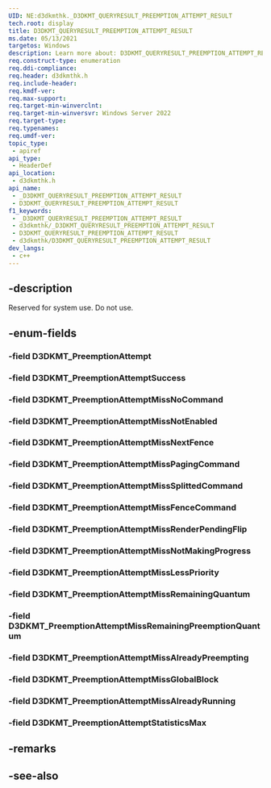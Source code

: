 ```yaml
---
UID: NE:d3dkmthk._D3DKMT_QUERYRESULT_PREEMPTION_ATTEMPT_RESULT
tech.root: display
title: D3DKMT_QUERYRESULT_PREEMPTION_ATTEMPT_RESULT
ms.date: 05/13/2021
targetos: Windows
description: Learn more about: D3DKMT_QUERYRESULT_PREEMPTION_ATTEMPT_RESULT
req.construct-type: enumeration
req.ddi-compliance: 
req.header: d3dkmthk.h
req.include-header: 
req.kmdf-ver: 
req.max-support: 
req.target-min-winverclnt: 
req.target-min-winversvr: Windows Server 2022
req.target-type: 
req.typenames: 
req.umdf-ver: 
topic_type:
 - apiref
api_type:
 - HeaderDef
api_location:
 - d3dkmthk.h
api_name:
 - _D3DKMT_QUERYRESULT_PREEMPTION_ATTEMPT_RESULT
 - D3DKMT_QUERYRESULT_PREEMPTION_ATTEMPT_RESULT
f1_keywords:
 - _D3DKMT_QUERYRESULT_PREEMPTION_ATTEMPT_RESULT
 - d3dkmthk/_D3DKMT_QUERYRESULT_PREEMPTION_ATTEMPT_RESULT
 - D3DKMT_QUERYRESULT_PREEMPTION_ATTEMPT_RESULT
 - d3dkmthk/D3DKMT_QUERYRESULT_PREEMPTION_ATTEMPT_RESULT
dev_langs:
 - c++
---
```


## -description

Reserved for system use. Do not use.

## -enum-fields

### -field D3DKMT_PreemptionAttempt

### -field D3DKMT_PreemptionAttemptSuccess

### -field D3DKMT_PreemptionAttemptMissNoCommand

### -field D3DKMT_PreemptionAttemptMissNotEnabled

### -field D3DKMT_PreemptionAttemptMissNextFence

### -field D3DKMT_PreemptionAttemptMissPagingCommand

### -field D3DKMT_PreemptionAttemptMissSplittedCommand

### -field D3DKMT_PreemptionAttemptMissFenceCommand

### -field D3DKMT_PreemptionAttemptMissRenderPendingFlip

### -field D3DKMT_PreemptionAttemptMissNotMakingProgress

### -field D3DKMT_PreemptionAttemptMissLessPriority

### -field D3DKMT_PreemptionAttemptMissRemainingQuantum

### -field D3DKMT_PreemptionAttemptMissRemainingPreemptionQuantum

### -field D3DKMT_PreemptionAttemptMissAlreadyPreempting

### -field D3DKMT_PreemptionAttemptMissGlobalBlock

### -field D3DKMT_PreemptionAttemptMissAlreadyRunning

### -field D3DKMT_PreemptionAttemptStatisticsMax

## -remarks

## -see-also
